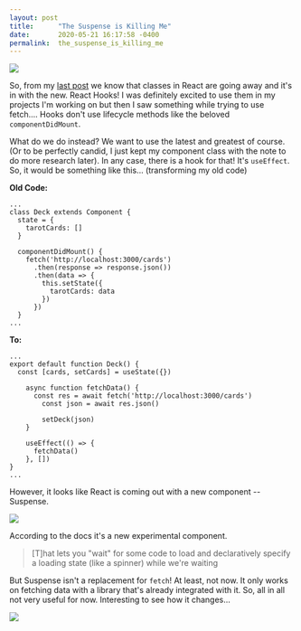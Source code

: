```yaml
---
layout: post
title:      "The Suspense is Killing Me"
date:       2020-05-21 16:17:58 -0400
permalink:  the_suspense_is_killing_me
---
```



![](https://media.tenor.com/images/396316b3becf0784a8a09c4540fcbfdc/tenor.gif)

So, from my [last post](https://kkamali.github.io/befriending_state_with_captain_react_hook) we know that classes in React are going away and it's in with the new. React Hooks! I was definitely excited to use them in my projects I'm working on but then I saw something while trying to use fetch.... Hooks don't use lifecycle methods like the beloved `componentDidMount`.


What do we do instead? We want to use the latest and greatest of course. (Or to be perfectly candid, I just kept my  component class with the note to do more research later). In any case, there is a hook for that! It's `useEffect`. So, it would be something like this... (transforming my old code) 

**Old Code:**
```
...
class Deck extends Component {
  state = {
    tarotCards: []
  }

  componentDidMount() {
    fetch('http://localhost:3000/cards')
      .then(response => response.json())
      .then(data => {
        this.setState({
          tarotCards: data
        })
      })
  }
...
```

**To:**
```
...
export default function Deck() {
  const [cards, setCards] = useState({})
	
	async function fetchData() {
	  const res = await fetch('http://localhost:3000/cards')
		const json = await res.json()
		
		setDeck(json)
	}
	
	useEffect(() => {
	  fetchData() 
	}, [])
}
...
```

However, it looks like React is coming out with a new component -- Suspense. 

![](https://media.tenor.com/images/faae6c155cb324a8fde9c47bb5e60613/tenor.gif)


According to the docs it's a new experimental component. 
> [T]hat lets you "wait" for some code to load and declaratively specify a loading state (like a spinner) while we're waiting

But Suspense isn't a replacement for `fetch`! At least, not now. It only works on fetching data with a library that's already integrated with it. So, all in all not very useful for now. Interesting to see how it changes... 

![](https://media1.tenor.com/images/17f638077f347d6ee7c202312e41a106/tenor.gif?itemid=4513227)
